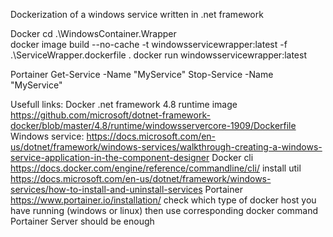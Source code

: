 Dockerization of a windows service written in .net framework

Docker
    cd .\WindowsContainer.Wrapper\
    docker image build --no-cache -t windowsservicewrapper:latest -f .\ServiceWrapper.dockerfile .
    docker run  windowsservicewrapper:latest 

Portainer
    Get-Service -Name "MyService"
    Stop-Service -Name "MyService"


Usefull links:
    Docker .net framework 4.8 runtime image
        https://github.com/microsoft/dotnet-framework-docker/blob/master/4.8/runtime/windowsservercore-1909/Dockerfile
    Windows service:
        https://docs.microsoft.com/en-us/dotnet/framework/windows-services/walkthrough-creating-a-windows-service-application-in-the-component-designer
    Docker cli
        https://docs.docker.com/engine/reference/commandline/cli/
    install util
        https://docs.microsoft.com/en-us/dotnet/framework/windows-services/how-to-install-and-uninstall-services
    Portainer
        https://www.portainer.io/installation/
        check which type of docker host you have running (windows or linux) then use corresponding docker command
        Portainer Server should be enough
